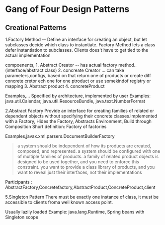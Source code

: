 Gang of Four Design Patterns
============================
Creational Patterns
-------------------------

1.Factory Method -- Define an interface for creating an object, but let subclasses decide which class to instantiate. Factory Method lets a class defer instantiation to subclasses. Clients does't have to get tied to the actual implementation

compoenents, 1. Abstract Creator -- has actual factory method..(interface/abstract class) 2. concreate Creator ... can take parameters,configs, based on that return one of products or create diff concrete cretor ech one for one ptroduct or use somekindof registry or mapping 3. Abstract product 4. concreteProduct

Examples,... Specified by architecture, implemented by user Examples: java.util.Calendar, java.util.ResourceBundle, java.text.NumberFormat

2.Abstract Factory
Provide an interface for creating families of related or dependent objects without specifying their concrete classes.Implemented with a Factory, Hides the Factory, Abstracts Environment, Build through Composition Short definition: Factory of factories
 
 Examples,javax.xml.parsers.DocumentBuilderFactory
 > a system should be independent of how its products are created, composed, and represented.
 > a system should be configured with one of multiple families of products.
 > a family of related product objects is designed to be used together, and you need to enforce this constraint.
 > you want to provide a class library of products, and you want to reveal just their interfaces, not their implementations
 
 Participants : AbstractFactory,Concretefactory,AbstractProduct,ConcreteProduct,client
 
 
 5.Singleton Pattern
    There must be exactly one instance of class, it must be accessible to clients froma well known access point.
    
   Usually lazily loaded Example: java.lang.Runtime, Spring beans with Singleton scope

